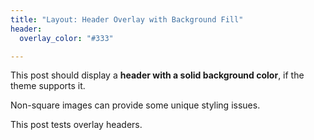 ```yaml
---
title: "Layout: Header Overlay with Background Fill"
header:
  overlay_color: "#333"

---
```


This post should display a **header with a solid background color**, if the theme supports it.

Non-square images can provide some unique styling issues.

This post tests overlay headers.
